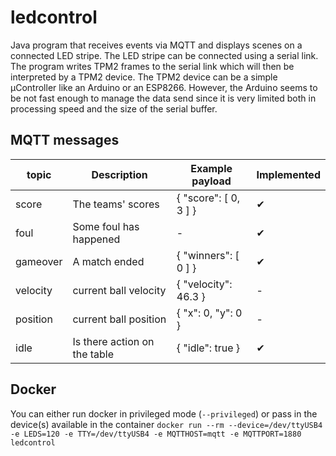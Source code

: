 # ledcontrol

Java program that receives events via MQTT and displays scenes on a connected LED stripe. 
The LED stripe can be connected using a serial link. The program writes TPM2 frames to the serial link which will then be interpreted by a TPM2 device. The TPM2 device can be a simple µController like an Arduino or an ESP8266. 
However, the Arduino seems to be not fast enough to manage the data send since it is very limited both in processing speed and the size of the serial buffer. 

## MQTT messages
| topic      | Description                  | Example payload       |  Implemented |
| ---------- | ---------------------------- |---------------------- |------------- |
| score      | The teams' scores            | { "score": [ 0, 3 ] } | ✔            |
| foul       | Some foul has happened       | -                     | ✔            |
| gameover   | A match ended                | { "winners": [ 0 ] }  | ✔            |
| velocity   | current ball velocity        | { "velocity": 46.3 }  | -            |
| position   | current ball position        | { "x": 0, "y": 0 }    | -            |
| idle       | Is there action on the table | { "idle": true }      | ✔            |

## Docker
You can either run docker in privileged mode (```--privileged```) or pass in the device(s) available in the container
```docker run --rm --device=/dev/ttyUSB4 -e LEDS=120 -e TTY=/dev/ttyUSB4 -e MQTTHOST=mqtt -e MQTTPORT=1880 ledcontrol```

